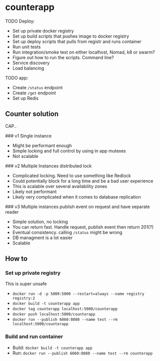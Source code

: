 # counterapp

TODO Deploy:
- Set up private docker registry
- Set up build scripts that pushes image to docker registry
- Set up deploy scripts that pulls from registr and runs container
- Run unit tests
- Run integration/smoke test
on either localhost, Nomad, k8 or swarm?
- Figure out how to run the scripts. Command line?
- Service discovery
- Load balancing

TODO app:
- Create `/status` endpoint
- Create `/get` endpoint
- Set up Redis

## Counter solution
CAP..


### v1 Single instance
- Might be performant enough
- Simple locking and full control by using in app mutexes
- Not scalable

### v2 Multiple Instances distributed lock
- Complicated locking. Need to use something like Redlock
- Could potentially block for a long time and be a bad user experience
- This is scalable over several availability zones
- Likely not performant
- Likely very complicated when it comes to database replication

### v3 Multiple instances publish event on request and have separate reader
- Simple solution, no locking
- You can return fast. Handle request,  publish event then return 201(?)
- Eventual consistency. calling `/status` might be wrong
- DB managment is a lot easier
- Scalable


## How to

### Set up private registry
This is super unsafe
- `docker run -d -p 5000:5000 --restart=always --name registry registry:2`
- `docker build -t counterapp app`
- `docker tag counterapp localhost:5000/counterapp`
- `docker push localhost:5000/counterapp`
- `docker run --publish 6060:8080 --name test --rm localhost:5000/counterapp`

### Build and run container
- Build: `docker build -t counterapp app`
- Run: `docker run --publish 6060:8080 --name test --rm counterapp`


